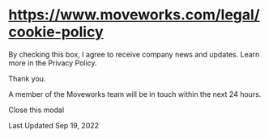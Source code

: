 # https://www.moveworks.com/legal/cookie-policy

By checking this box, I agree to receive company news and updates. Learn more in the Privacy Policy.

Thank you.

A member of the Moveworks team will be in touch within the next 24 hours.



  Close this modal
  


Last Updated Sep 19, 2022

